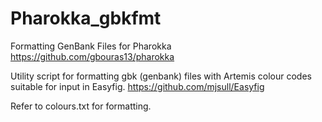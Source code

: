 # Pharokka_gbkfmt
Formatting GenBank Files for Pharokka https://github.com/gbouras13/pharokka


Utility script for formatting gbk (genbank) files with Artemis colour codes suitable for input in Easyfig. https://github.com/mjsull/Easyfig

Refer to colours.txt for formatting.

